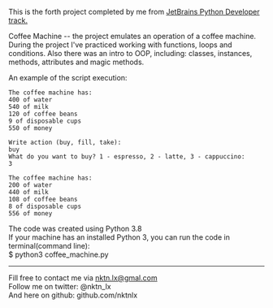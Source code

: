 This is the forth project completed by me from [JetBrains Python Developer track.](https://hyperskill.org/tracks/2)

Coffee Machine -- the project emulates an operation of a coffee machine. During the project I've practiced working with functions, loops and conditions. Also there was an intro to OOP, including: classes, instances, methods, attributes and magic methods.   

An example of the script execution:  
```
The coffee machine has:
400 of water
540 of milk
120 of coffee beans
9 of disposable cups
550 of money

Write action (buy, fill, take):
buy
What do you want to buy? 1 - espresso, 2 - latte, 3 - cappuccino:
3

The coffee machine has:
200 of water
440 of milk
108 of coffee beans
8 of disposable cups
556 of money
```


The code was created using Python 3.8  
If your machine has an installed Python 3, you can run the code in terminal(command line):  
$ python3 coffee_machine.py  


--------------------------------------------
Fill free to contact me via nktn.lx@gmal.com  
Follow me on twitter: @nktn_lx  
And here on github: github.com/nktnlx  